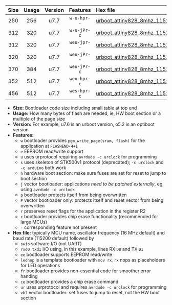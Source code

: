 |Size|Usage|Version|Features|Hex file|
|:-:|:-:|:-:|:-:|:--|
|250|256|u7.7|`w-u-hpr--`|[urboot_attiny828_8mhz_115200bps_swio_rxc2_txc3_lednop_ur.hex](https://raw.githubusercontent.com/stefanrueger/urboot.hex/main/mcus/attiny828/fcpu_8mhz/115200_bps/urboot_attiny828_8mhz_115200bps_swio_rxc2_txc3_lednop_ur.hex)|
|312|320|u7.7|`w-u-jPr-c`|[urboot_attiny828_8mhz_115200bps_swio_rxc2_txc3_lednop_fr_ce_ur_vbl.hex](https://raw.githubusercontent.com/stefanrueger/urboot.hex/main/mcus/attiny828/fcpu_8mhz/115200_bps/urboot_attiny828_8mhz_115200bps_swio_rxc2_txc3_lednop_fr_ce_ur_vbl.hex)|
|312|320|u7.7|`weu-jpr--`|[urboot_attiny828_8mhz_115200bps_swio_rxc2_txc3_ee_lednop_ur_vbl.hex](https://raw.githubusercontent.com/stefanrueger/urboot.hex/main/mcus/attiny828/fcpu_8mhz/115200_bps/urboot_attiny828_8mhz_115200bps_swio_rxc2_txc3_ee_lednop_ur_vbl.hex)|
|320|320|u7.7|`weu-jPr--`|[urboot_attiny828_8mhz_115200bps_swio_rxc2_txc3_ee_ur_vbl.hex](https://raw.githubusercontent.com/stefanrueger/urboot.hex/main/mcus/attiny828/fcpu_8mhz/115200_bps/urboot_attiny828_8mhz_115200bps_swio_rxc2_txc3_ee_ur_vbl.hex)|
|370|384|u7.7|`weu-jPr-c`|[urboot_attiny828_8mhz_115200bps_swio_rxc2_txc3_ee_lednop_fr_ce_ur_vbl.hex](https://raw.githubusercontent.com/stefanrueger/urboot.hex/main/mcus/attiny828/fcpu_8mhz/115200_bps/urboot_attiny828_8mhz_115200bps_swio_rxc2_txc3_ee_lednop_fr_ce_ur_vbl.hex)|
|352|512|u7.7|`weu-hpr-c`|[urboot_attiny828_8mhz_115200bps_swio_rxc2_txc3_ee_lednop_fr_ce_ur.hex](https://raw.githubusercontent.com/stefanrueger/urboot.hex/main/mcus/attiny828/fcpu_8mhz/115200_bps/urboot_attiny828_8mhz_115200bps_swio_rxc2_txc3_ee_lednop_fr_ce_ur.hex)|
|456|512|u7.7|`wes-hpr-c`|[urboot_attiny828_8mhz_115200bps_swio_rxc2_txc3_ee_lednop_fr_ce.hex](https://raw.githubusercontent.com/stefanrueger/urboot.hex/main/mcus/attiny828/fcpu_8mhz/115200_bps/urboot_attiny828_8mhz_115200bps_swio_rxc2_txc3_ee_lednop_fr_ce.hex)|

- **Size:** Bootloader code size including small table at top end
- **Usage:** How many bytes of flash are needed, ie, HW boot section or a multiple of the page size
- **Version:** For example, u7.6 is an urboot version, o5.2 is an optiboot version
- **Features:**
  + `w` bootloader provides `pgm_write_page(sram, flash)` for the application at `FLASHEND-4+1`
  + `e` EEPROM read/write support
  + `u` uses urprotocol requiring `avrdude -c urclock` for programming
  + `s` uses skeleton of STK500v1 protocol (deprecated); `-c urclock` and `-c arduino` both work
  + `h` hardware boot section: make sure fuses are set for reset to jump to boot section
  + `j` vector bootloader: applications *need to be patched externally*, eg, using `avrdude -c urclock`
  + `p` bootloader protects itself from being overwritten
  + `P` vector bootloader only: protects itself and reset vector from being overwritten
  + `r` preserves reset flags for the application in the register R2
  + `c` bootloader provides chip erase functionality (recommended for large MCUs)
  + `-` corresponding feature not present
- **Hex file:** typically MCU name, oscillator frequency (16 MHz default) and baud rate (115200 default) followed by
  + `swio` software I/O (not UART)
  + `rxd0 txd1` I/O using, in this example, lines RX `D0` and TX `D1`
  + `ee` bootloader supports EEPROM read/write
  + `lednop` is a template bootloader with `mov rx,rx` nops as placeholders for LED operations
  + `fr` bootloader provides non-essential code for smoother error handing
  + `ce` bootloader provides a chip erase command
  + `ur` uses urprotocol and requires `avrdude -c urclock` for programming
  + `vbl` vector bootloader: set fuses to jump to reset, not the HW boot section
